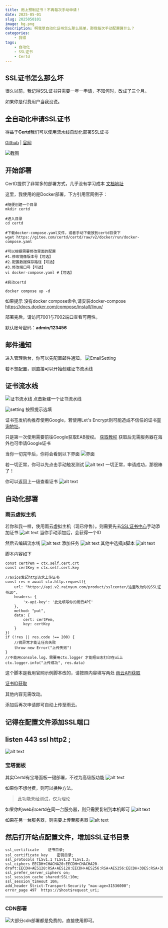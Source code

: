 ```yaml
---
title: 用上预制证书！不再每次手动申请！
date: 2025-05-01
slug: 2025050101
image: bg.png
description: 啊我草自动化证书怎么那么简单，那我每次手动配置算什么？
categories:
    - 我得
tags:
    - 自动化
    - SSL证书
    - Certd
---
```

## SSL证书怎么那么坏

很久以前，我记得SSL证书只需要一年一申请，不知何时，改成了三个月。

如果你是付费用户当我没说。

## 全自动化申请SSL证书

得益于**Certd**我们可以使用流水线自动化部署SSL证书

[Github](https://github.com/certd/certd) | [官网](https://certd.docmirror.cn/)

![截图](QQ_1746084079894-1.png)

## 开始部署

CertD提供了非常多的部署方式，几乎没有学习成本
[文档地址](https://certd.docmirror.cn/guide/start.html)

这里，我使用的是Docker部署，下方引用官网例子：

```
#随便创建一个目录
mkdir certd

#进入目录
cd certd

#下载docker-compose.yaml文件，或者手动下载放到certd目录下
wget https://gitee.com/certd/certd/raw/v2/docker/run/docker-compose.yaml

#可以根据需要修改里面的配置
#1.修改镜像版本号【可选】
#2.配置数据保存路径【可选】
#3.修改端口号【可选】
vi docker-compose.yaml #【可选】

#启动certd

docker compose up -d
```

如果提示 没有docker compose命令,请安装docker-compose
<https://docs.docker.com/compose/install/linux/>

部署完后，请访问7001与7002端口查看可用性。

默认账号密码：**admin/123456**

## 邮件通知

进入管理后台，你可以先配置邮件通知。
![EmailSetting](QQ_1746084430783.png)

若不想配置，则直接可以开始创建证书流水线

## 证书流水线

![证书流水线](QQ_1746084517963.png)
点击新建一个证书流水线

![setting](QQ_1746084554706.png)
按照提示选填

证书签发机构推荐使用Google，若使用Let's Encrypt则可能造成不信任的证书[查询地址](https://myssl.com/)。

只是第一次使用需要前往Google获取EAB授权。
[获取教程](https://certd.docmirror.cn/guide/use/google/)
获取后无需服务器在海外也可申请Google证书

当你一切完毕后，你将会看到以下界面
![界面](QQ_1746085335997.png)

若一切正常，你可以先点击手动触发测试
![alt text](QQ_1746085604442.png)
一切正常，申请成功，那很棒了！

你可以返回上一级查看证书
![alt text](QQ_1746085713241.png)

## 自动化部署

### 雨云虚拟主机

若你和我一样，使用雨云虚拟主机（现已停售）。则需要先去[SSL证书中心](https://app.rainyun.com/apps/ssl/list/free-ssl)手动添加证书
![alt text](QQ_1746085892100.png)
当你手动添加后，会获得一个ID

然后去编辑流水线
![alt text](QQ_1746085940475.png)
添加任务
![alt text](QQ_1746085958485.png)
其他中选择js脚本
![alt text](QQ_1746085981406.png)

脚本内容如下
```
const certPem = ctx.self.cert.crt
const certKey = ctx.self.cert.key

//axios发起http请求上传证书
const res = await ctx.http.request({
	url: "https://api.v2.rainyun.com/product/sslcenter/这里改为你的SSL证书ID",
	headers: {
		'x-api-key': '此处填写你的雨云API'
	},
	method: "put",
	data: {
		cert: certPem,
		key: certKey
	}
})
if (!res || res.code !== 200) {
	//抛异常才能让任务失败
	throw new Error("上传失败")
}
//不能用console.log，需要用ctx.logger 才能把日志打印在ui上
ctx.logger.info("上传成功", res.data)
```

这个脚本是我用官网示例脚本改的，请按照内容填写两处
[雨云API获取](https://app.rainyun.com/account/settings/api-key)

[证书ID获取](https://app.rainyun.com/apps/ssl/list/free-ssl)

其他内容无需改动。

添加后再次申请即可自动上传至雨云。

记得在配置文件添加SSL端口
---
listen 443 ssl http2 ;
---
![alt text](QQ_1746086534331.png)

### 宝塔面板

其实Certd有宝塔面板一键部署，不过为高级版功能
![alt text](QQ_1746093700100.png)

如果你不想付费，则可以换种方法。

> 此功能未经测试，仅为理论

如果你的web和certd在同一台服务器，则只需要复制到本机即可
![alt text](QQ_1746093903598.png)

如果在另一台服务器，则需要上传至服务器
![alt text](QQ_1746093943855.png)

然后打开站点配置文件，增加SSL证书目录
---
    ssl_certificate    证书目录;
    ssl_certificate_key    密钥目录;
    ssl_protocols TLSv1.1 TLSv1.2 TLSv1.3;
    ssl_ciphers EECDH+CHACHA20:EECDH+CHACHA20-draft:EECDH+AES128:RSA+AES128:EECDH+AES256:RSA+AES256:EECDH+3DES:RSA+3DES:!MD5;
    ssl_prefer_server_ciphers on;
    ssl_session_cache shared:SSL:10m;
    ssl_session_timeout 10m;
    add_header Strict-Transport-Security "max-age=31536000";
    error_page 497  https://$host$request_uri;
---

### CDN部署

![大部分cdn部署都是免费的，直接使用即可。](QQ_1746094342236.png)